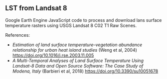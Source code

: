 ## LST from Landsat 8

Google Earth Engine JavaScript code to process and download lans surface temperature rasters using USGS Landsat 8 C02 T1 Raw Scenes.

References:

- *Estimation of land surface temperature–vegetation abundance relationship for urban heat island studies* (Weng et al, 2004)
  https://doi.org/10.1016/j.rse.2003.11.005
- *A Multi-Temporal Analyses of Land Surface Temperature Using Landsat-8 Data and Open Source Software: The Case Study of Modena, Italy* (Barbieri et al, 2018)
  https://doi.org/10.3390/su10051678


